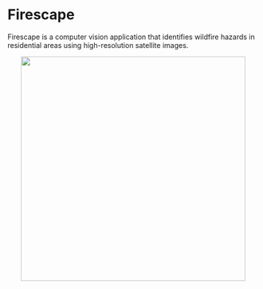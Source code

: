 # Firescape
Firescape is a computer vision application that identifies wildfire hazards in residential areas using high-resolution satellite images. 

<p align="center">
  <img width="450" src="https://media.giphy.com/media/MaTu5EHZZTpbdXTpWb/giphy.gif">
</p>
